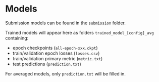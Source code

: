 # Models

Submission models can be found in the `submission` folder.

Trained models will appear here as folders `trained_model_[config]_avg` containing:
- epoch checkpoints (`all-epoch-xxx.ckpt`)
- train/validation epoch losses (`losses.csv`)
- train/validation primary metric (`metric.txt`)
- test predictions (`prediction.txt`)

For averaged models, only `prediction.txt` will be filled in.
